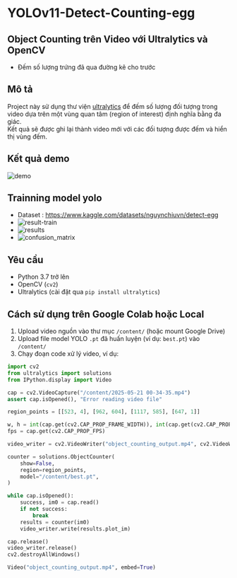 # YOLOv11-Detect-Counting-egg
## Object Counting trên Video với Ultralytics và OpenCV
- Đếm số lượng trứng đã qua đường kẽ cho trước
## Mô tả
Project này sử dụng thư viện [ultralytics](https://github.com/ultralytics/ultralytics) để đếm số lượng đối tượng trong video dựa trên một vùng quan tâm (region of interest) định nghĩa bằng đa giác.  
Kết quả sẽ được ghi lại thành video mới với các đối tượng được đếm và hiển thị vùng đếm.

## Kết quả demo
![demo](https://github.com/user-attachments/assets/5f1ce539-4e6e-4472-b465-c6a0236024d0)

## Trainning model yolo
- Dataset : https://www.kaggle.com/datasets/nguynchiuvn/detect-egg
- ![result-train](https://github.com/user-attachments/assets/81c62043-c492-4ca8-95d9-4c4ca947e143)
- ![results](https://github.com/user-attachments/assets/9fa0b37a-050b-4269-9c37-90db2acbc219)
- ![confusion_matrix](https://github.com/user-attachments/assets/ddb3ac85-e093-49c4-8585-47ec8331188b)

## Yêu cầu
- Python 3.7 trở lên
- OpenCV (`cv2`)
- Ultralytics (cài đặt qua `pip install ultralytics`)

## Cách sử dụng trên Google Colab hoặc Local

1. Upload video nguồn vào thư mục `/content/` (hoặc mount Google Drive)
2. Upload file model YOLO `.pt` đã huấn luyện (ví dụ: `best.pt`) vào `/content/`
3. Chạy đoạn code xử lý video, ví dụ:

```python
import cv2
from ultralytics import solutions
from IPython.display import Video

cap = cv2.VideoCapture("/content/2025-05-21 00-34-35.mp4")
assert cap.isOpened(), "Error reading video file"

region_points = [[523, 4], [962, 604], [1117, 585], [647, 1]]

w, h = int(cap.get(cv2.CAP_PROP_FRAME_WIDTH)), int(cap.get(cv2.CAP_PROP_FRAME_HEIGHT))
fps = cap.get(cv2.CAP_PROP_FPS)

video_writer = cv2.VideoWriter("object_counting_output.mp4", cv2.VideoWriter_fourcc(*"mp4v"), fps, (w, h))

counter = solutions.ObjectCounter(
    show=False,
    region=region_points,
    model="/content/best.pt",
)

while cap.isOpened():
    success, im0 = cap.read()
    if not success:
        break
    results = counter(im0)
    video_writer.write(results.plot_im)

cap.release()
video_writer.release()
cv2.destroyAllWindows()

Video("object_counting_output.mp4", embed=True)
